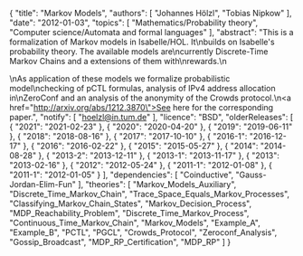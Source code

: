 {
    "title": "Markov Models",
    "authors": [
        "Johannes Hölzl",
        "Tobias Nipkow"
    ],
    "date": "2012-01-03",
    "topics": [
        "Mathematics/Probability theory",
        "Computer science/Automata and formal languages"
    ],
    "abstract": "This is a formalization of Markov models in Isabelle/HOL. It\nbuilds on Isabelle's probability theory. The available models are\ncurrently Discrete-Time Markov Chains and a extensions of them with\nrewards.\n<p>\nAs application of these models we formalize probabilistic model\nchecking of pCTL formulas, analysis of IPv4 address allocation in\nZeroConf and an analysis of the anonymity of the Crowds protocol.\n<a href=\"http://arxiv.org/abs/1212.3870\">See here for the corresponding paper.</a>",
    "notify": [
        "hoelzl@in.tum.de"
    ],
    "licence": "BSD",
    "olderReleases": [
        {
            "2021": "2021-02-23"
        },
        {
            "2020": "2020-04-20"
        },
        {
            "2019": "2019-06-11"
        },
        {
            "2018": "2018-08-16"
        },
        {
            "2017": "2017-10-10"
        },
        {
            "2016-1": "2016-12-17"
        },
        {
            "2016": "2016-02-22"
        },
        {
            "2015": "2015-05-27"
        },
        {
            "2014": "2014-08-28"
        },
        {
            "2013-2": "2013-12-11"
        },
        {
            "2013-1": "2013-11-17"
        },
        {
            "2013": "2013-02-16"
        },
        {
            "2012": "2012-05-24"
        },
        {
            "2011-1": "2012-01-08"
        },
        {
            "2011-1": "2012-01-05"
        }
    ],
    "dependencies": [
        "Coinductive",
        "Gauss-Jordan-Elim-Fun"
    ],
    "theories": [
        "Markov_Models_Auxiliary",
        "Discrete_Time_Markov_Chain",
        "Trace_Space_Equals_Markov_Processes",
        "Classifying_Markov_Chain_States",
        "Markov_Decision_Process",
        "MDP_Reachability_Problem",
        "Discrete_Time_Markov_Process",
        "Continuous_Time_Markov_Chain",
        "Markov_Models",
        "Example_A",
        "Example_B",
        "PCTL",
        "PGCL",
        "Crowds_Protocol",
        "Zeroconf_Analysis",
        "Gossip_Broadcast",
        "MDP_RP_Certification",
        "MDP_RP"
    ]
}